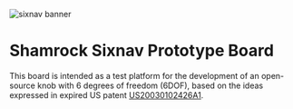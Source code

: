 ![sixnav banner](https://user-images.githubusercontent.com/28021387/193900361-9b2e5df1-971c-453a-9383-e0d419485e5f.png)
# Shamrock Sixnav Prototype Board
This board is intended as a test platform for the development of an open-source knob
with 6 degrees of freedom (6DOF), based on the ideas expressed in expired US patent
[US20030102426A1](https://patents.google.com/patent/US20030102426A1).
